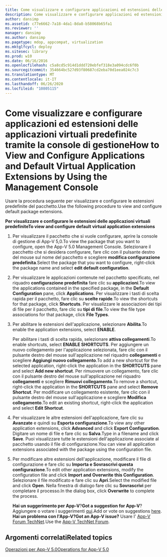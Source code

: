 ```yaml
---
title: Come visualizzare e configurare applicazioni ed estensioni delle applicazioni virtuali predefinite tramite la console di gestione
description: Come visualizzare e configurare applicazioni ed estensioni delle applicazioni virtuali predefinite tramite la console di gestione
author: dansimp
ms.assetid: c77e6662-7a18-4da1-8da8-b58068b65fa1
ms.reviewer: ''
manager: dansimp
ms.author: dansimp
ms.pagetype: mdop, appcompat, virtualization
ms.mktglfcycl: deploy
ms.sitesec: library
ms.prod: w10
ms.date: 06/16/2016
ms.openlocfilehash: c5a8cd5c914d1ddd720ebfef318e3a094cdc6f0b
ms.sourcegitcommit: 354664bc527d93f80687cd2eba70d1eea024c7c3
ms.translationtype: MT
ms.contentlocale: it-IT
ms.lasthandoff: 06/26/2020
ms.locfileid: "10805115"
---
```

# <span data-ttu-id="4a88c-103">Come visualizzare e configurare applicazioni ed estensioni delle applicazioni virtuali predefinite tramite la console di gestione</span><span class="sxs-lookup"><span data-stu-id="4a88c-103">How to View and Configure Applications and Default Virtual Application Extensions by Using the Management Console</span></span>


<span data-ttu-id="4a88c-104">Usare la procedura seguente per visualizzare e configurare le estensioni predefinite del pacchetto.</span><span class="sxs-lookup"><span data-stu-id="4a88c-104">Use the following procedure to view and configure default package extensions.</span></span>

**<span data-ttu-id="4a88c-105">Per visualizzare e configurare le estensioni delle applicazioni virtuali predefinite</span><span class="sxs-lookup"><span data-stu-id="4a88c-105">To view and configure default virtual application extensions</span></span>**

1.  <span data-ttu-id="4a88c-106">Per visualizzare il pacchetto che si vuole configurare, aprire la console di gestione di App-V 5,0.</span><span class="sxs-lookup"><span data-stu-id="4a88c-106">To view the package that you want to configure, open the App-V 5.0 Management Console.</span></span> <span data-ttu-id="4a88c-107">Selezionare il pacchetto che si desidera configurare, fare clic con il pulsante destro del mouse sul nome del pacchetto e scegliere **modifica configurazione predefinita**.</span><span class="sxs-lookup"><span data-stu-id="4a88c-107">Select the package that you want to configure, right-click the package name and select **edit default configuration**.</span></span>

2.  <span data-ttu-id="4a88c-108">Per visualizzare le applicazioni contenute nel pacchetto specificato, nel riquadro **configurazione predefinita** fare clic su **applicazioni**.</span><span class="sxs-lookup"><span data-stu-id="4a88c-108">To view the applications contained in the specified package, in the **Default Configuration** pane, click **Applications**.</span></span> <span data-ttu-id="4a88c-109">Per visualizzare i tasti di scelta rapida per il pacchetto, fare clic su **scelte rapide**.</span><span class="sxs-lookup"><span data-stu-id="4a88c-109">To view the shortcuts for that package, click **Shortcuts**.</span></span> <span data-ttu-id="4a88c-110">Per visualizzare le associazioni dei tipi di file per il pacchetto, fare clic su **tipi di file**.</span><span class="sxs-lookup"><span data-stu-id="4a88c-110">To view the file type associations for that package, click **File Types**.</span></span>

3.  <span data-ttu-id="4a88c-111">Per abilitare le estensioni dell'applicazione, selezionare **Abilita**.</span><span class="sxs-lookup"><span data-stu-id="4a88c-111">To enable the application extensions, select **ENABLE**.</span></span>

    <span data-ttu-id="4a88c-112">Per abilitare i tasti di scelta rapida, selezionare **attiva collegamenti**.</span><span class="sxs-lookup"><span data-stu-id="4a88c-112">To enable shortcuts, select **ENABLE SHORTCUTS**.</span></span> <span data-ttu-id="4a88c-113">Per aggiungere un nuovo collegamento per l'applicazione selezionata, fare clic con il pulsante destro del mouse sull'applicazione nel riquadro **collegamenti** e scegliere **Aggiungi nuovo collegamento**.</span><span class="sxs-lookup"><span data-stu-id="4a88c-113">To add a new shortcut for the selected application, right-click the application in the **SHORTCUTS** pane and select **Add new shortcut**.</span></span> <span data-ttu-id="4a88c-114">Per rimuovere un collegamento, fare clic con il pulsante destro del mouse sull'applicazione nel riquadro **collegamenti** e scegliere **Rimuovi collegamento**.</span><span class="sxs-lookup"><span data-stu-id="4a88c-114">To remove a shortcut, right-click the application in the **SHORTCUTS** pane and select **Remove Shortcut**.</span></span> <span data-ttu-id="4a88c-115">Per modificare un collegamento esistente, fare clic con il pulsante destro del mouse sull'applicazione e scegliere **Modifica collegamento**.</span><span class="sxs-lookup"><span data-stu-id="4a88c-115">To edit an existing shortcut, right-click the application and select **Edit Shortcut**.</span></span>

4.  <span data-ttu-id="4a88c-116">Per visualizzare le altre estensioni dell'applicazione, fare clic su **Avanzate** e quindi su **Esporta configurazione**.</span><span class="sxs-lookup"><span data-stu-id="4a88c-116">To view any other application extensions, click **Advanced** and click **Export Configuration**.</span></span> <span data-ttu-id="4a88c-117">Digitare un nome di file e fare clic su **Salva**.</span><span class="sxs-lookup"><span data-stu-id="4a88c-117">Type in a filename and click **Save**.</span></span> <span data-ttu-id="4a88c-118">Puoi visualizzare tutte le estensioni dell'applicazione associate al pacchetto usando il file di configurazione.</span><span class="sxs-lookup"><span data-stu-id="4a88c-118">You can view all application extensions associated with the package using the configuration file.</span></span>

5.  <span data-ttu-id="4a88c-119">Per modificare altre estensioni dell'applicazione, modificare il file di configurazione e fare clic su **Importa e Sovrascrivi questa configurazione**.</span><span class="sxs-lookup"><span data-stu-id="4a88c-119">To edit other application extensions, modify the configuration file and click **Import and Overwrite this Configuration**.</span></span> <span data-ttu-id="4a88c-120">Selezionare il file modificato e fare clic su **Apri**.</span><span class="sxs-lookup"><span data-stu-id="4a88c-120">Select the modified file and click **Open**.</span></span> <span data-ttu-id="4a88c-121">Nella finestra di dialogo fare clic su **Sovrascrivi** per completare il processo.</span><span class="sxs-lookup"><span data-stu-id="4a88c-121">In the dialog box, click **Overwrite** to complete the process.</span></span>

    <span data-ttu-id="4a88c-122">**Hai un suggerimento per App-V**?</span><span class="sxs-lookup"><span data-stu-id="4a88c-122">**Got a suggestion for App-V**?</span></span> <span data-ttu-id="4a88c-123">Aggiungere o votare i suggerimenti [qui](http://appv.uservoice.com/forums/280448-microsoft-application-virtualization).</span><span class="sxs-lookup"><span data-stu-id="4a88c-123">Add or vote on suggestions [here](http://appv.uservoice.com/forums/280448-microsoft-application-virtualization).</span></span> **<span data-ttu-id="4a88c-124">Hai un problema con l'App-V?</span><span class="sxs-lookup"><span data-stu-id="4a88c-124">Got an App-V issue?</span></span>** <span data-ttu-id="4a88c-125">Usare l' [App-V Forum TechNet](https://social.technet.microsoft.com/Forums/home?forum=mdopappv).</span><span class="sxs-lookup"><span data-stu-id="4a88c-125">Use the [App-V TechNet Forum](https://social.technet.microsoft.com/Forums/home?forum=mdopappv).</span></span>

## <span data-ttu-id="4a88c-126">Argomenti correlati</span><span class="sxs-lookup"><span data-stu-id="4a88c-126">Related topics</span></span>


[<span data-ttu-id="4a88c-127">Operazioni per App-V 5.0</span><span class="sxs-lookup"><span data-stu-id="4a88c-127">Operations for App-V 5.0</span></span>](operations-for-app-v-50.md)

 

 





